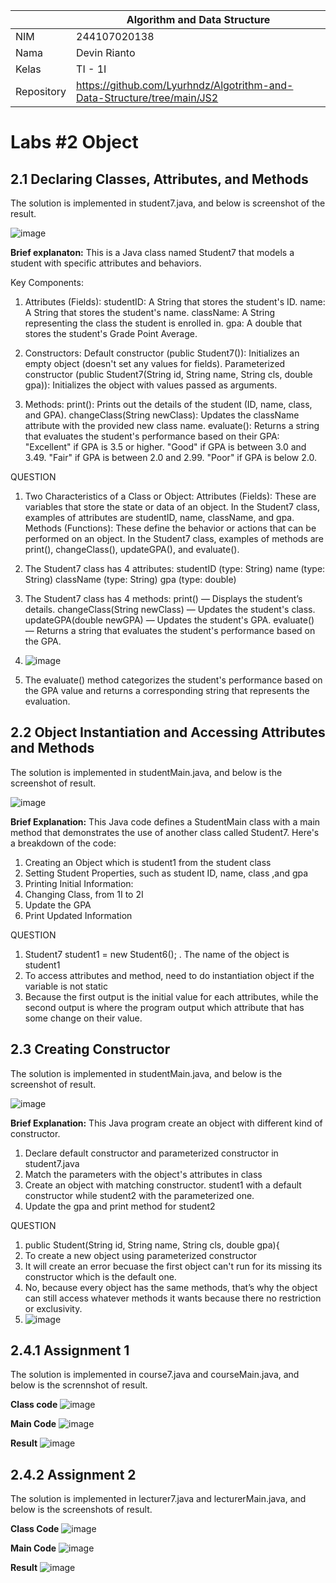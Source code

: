 |  | Algorithm and Data Structure |
|--|--|
| NIM |  244107020138 |
| Nama | Devin Rianto |
| Kelas | TI - 1I |
| Repository |https://github.com/Lyurhndz/Algotrithm-and-Data-Structure/tree/main/JS2|

# Labs #2 Object

## 2.1 Declaring Classes, Attributes, and Methods

The solution is implemented in student7.java, and below is screenshot of the result.

![image](https://github.com/user-attachments/assets/30fa1c2c-7923-44b1-973c-adcd90ade7f3)

**Brief explanaton:** This is a Java class named Student7 that models a student with specific attributes and behaviors.

Key Components:

1. Attributes (Fields):
studentID: A String that stores the student's ID.
name: A String that stores the student's name.
className: A String representing the class the student is enrolled in.
gpa: A double that stores the student's Grade Point Average.

2. Constructors:
Default constructor (public Student7()): Initializes an empty object (doesn't set any values for fields).
Parameterized constructor (public Student7(String id, String name, String cls, double gpa)): Initializes the object with values passed as arguments.

3. Methods:
print(): Prints out the details of the student (ID, name, class, and GPA).
changeClass(String newClass): Updates the className attribute with the provided new class name.
evaluate(): Returns a string that evaluates the student's performance based on their GPA:
"Excellent" if GPA is 3.5 or higher.
"Good" if GPA is between 3.0 and 3.49.
"Fair" if GPA is between 2.0 and 2.99.
"Poor" if GPA is below 2.0.

QUESTION
1. Two Characteristics of a Class or Object:
Attributes (Fields): These are variables that store the state or data of an object. In the Student7 class, examples of attributes are studentID, name, className, and gpa.
Methods (Functions): These define the behavior or actions that can be performed on an object. In the Student7 class, examples of methods are print(), changeClass(), updateGPA(), and evaluate().

2. The Student7 class has 4 attributes:
studentID (type: String)
name (type: String)
className (type: String)
gpa (type: double)

3. The Student7 class has 4 methods:
print() — Displays the student’s details.
changeClass(String newClass) — Updates the student's class.
updateGPA(double newGPA) — Updates the student's GPA.
evaluate() — Returns a string that evaluates the student's performance based on the GPA.

4. ![image](https://github.com/user-attachments/assets/a7a643bc-1a5e-4c60-8890-6f6a00e3546f)

5. The evaluate() method categorizes the student's performance based on the GPA value and returns a corresponding string that represents the evaluation.

## 2.2 Object Instantiation and Accessing Attributes and Methods

The solution is implemented in studentMain.java, and below is the screenshot of result.

![image](https://github.com/user-attachments/assets/66e68de2-6009-4629-99f2-4a4c90a0d066)

**Brief Explanation:** This Java code defines a StudentMain class with a main method that demonstrates the use of another class called Student7. Here's a breakdown of the code:

1. Creating an Object which is student1 from the student class
2. Setting Student Properties, such as student ID, name, class ,and gpa
3. Printing Initial Information:
4. Changing Class, from 1I to 2I
5. Update the GPA 
6. Print Updated Information

QUESTION
1. Student7 student1 = new Student6(); . The name of the object is student1
2. To access attributes and method, need to do instantiation object if the variable is not static
3. Because the first output is the initial value for each attributes, while the second output is where the program output which attribute that has some change on their value.

## 2.3 Creating Constructor

The solution is implemented in studentMain.java, and below is the screenshot of result.

![image](https://github.com/user-attachments/assets/0c633f09-19f3-4db4-90e4-d9901b5e529e)

**Brief Explanation:** This Java program create an object with different kind of constructor.

1. Declare default constructor and parameterized constructor in student7.java
2. Match the parameters with the object's attributes in class
3. Create an object with matching constructor. student1 with a default constructor while student2 with the parameterized one.
4. Update the gpa and print method for student2

QUESTION
1. public Student(String id, String name, String cls, double gpa){
2. To create a new object using parameterized constructor
3. It will create an error becuase the first object can't run for its missing its constructor which is the default one.
4. No, because every object has the same methods, that’s why the object can still access whatever methods it wants because there no restriction or exclusivity.
5. ![image](https://github.com/user-attachments/assets/2d29fbb5-ccae-4b04-827c-f8dc4589ea0f)

## 2.4.1 Assignment 1

The solution is implemented in course7.java and courseMain.java, and below is the scrennshot of result.

**Class code**
![image](https://github.com/user-attachments/assets/f1ec6826-6bae-4fe1-94d4-93f612fa7f4e)

**Main Code**
![image](https://github.com/user-attachments/assets/76113236-a105-4065-b085-3d805d6a4ee4)

**Result**
![image](https://github.com/user-attachments/assets/5b21a0ec-a7e2-427d-aa10-59f6994017bd)


## 2.4.2 Assignment 2 

The solution is implemented in lecturer7.java and lecturerMain.java, and below is the screenshots of result.

**Class Code**
![image](https://github.com/user-attachments/assets/54b87129-7e23-4520-9f0b-57faf4d26e62)

**Main Code**
![image](https://github.com/user-attachments/assets/88050621-069e-4b0b-8545-9440872228f4)

**Result**
![image](https://github.com/user-attachments/assets/9b039a19-16fc-4e28-9f90-198c5b18db95)

